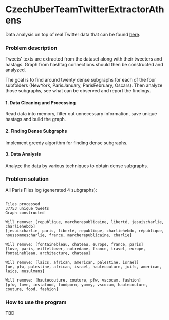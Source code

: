 # CzechUberTeamTwitterExtractorAthens
Data analysis on top of real Twitter data that can be found [here](https://partage.mines-telecom.fr/public.php?service=files&t=c72a61684bbbdf76dd0b4e98bb9c42d6).

### Problem description

Tweets' texts are extracted from the dataset along with their tweeters and hastags. Graph from hashtag connections should then be constructed and analyzed.

The goal is to find around twenty dense subgraphs for each of the four subfolders (NewYork, ParisJanuary, ParisFebruary, Oscars).
Then analyze those subgraphs, see what can be observed and report the findings.

#### 1. Data Cleaning and Processing

Read data into memory, filter out unnecessary information, save unique hastags and build the graph.

#### 2. Finding Dense Subgraphs

Implement greedy algorithm for finding dense subgraphs.

#### 3. Data Analysis

Analyze the data by various techniques to obtain dense subgraphs.

### Problem solution

All Paris Files log (generated 4 subgraphs):

<pre><code>
Files processed
37753 unique tweets
Graph constructed

Will remove: [republique, marcherepublicaine, liberté, jesuischarlie, charliehebdo]
[jesuischarlie, paris, liberté, republique, charliehebdo, république, noussommescharlie, france, marcherepublicaine, charlie]

Will remove: [fontainebleau, chateau, europe, france, paris]
[love, paris, eiffeltower, notredame, france, travel, europe, fontainebleau, architecture, chateau]

Will remove: [laics, african, american, palestine, israel]
[ue, pfw, palestine, african, israel, hautecouture, juifs, american, laics, musulmans]

Will remove: [hautecouture, couture, pfw, vscocam, fashion]
[pfw, love, instafood, foodporn, yummy, vscocam, hautecouture, couture, food, fashion]
</code></pre>

### How to use the program

TBD
